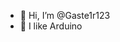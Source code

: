 - 👋 Hi, I’m @Gaste1r123
- 🧡 I like Arduino

<!---
Gaste1r123/Gaste1r123 is a ✨ special ✨ repository because its `README.md` (this file) appears on your GitHub profile.
You can click the Preview link to take a look at your changes.
--->
